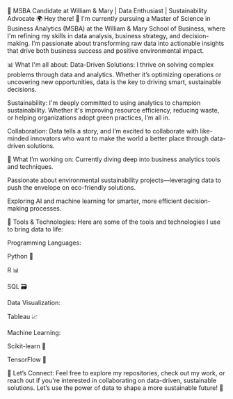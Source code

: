 <!-- ##Elaina Longjohn -->

🌱 MSBA Candidate at William & Mary | Data Enthusiast | Sustainability Advocate 🌍
Hey there! 👋 I'm currently pursuing a Master of Science in Business Analytics (MSBA) at the William & Mary School of Business, where I'm refining my skills in data analysis, business strategy, and decision-making. I’m passionate about transforming raw data into actionable insights that drive both business success and positive environmental impact.

📊 What I'm all about:
Data-Driven Solutions: I thrive on solving complex problems through data and analytics. Whether it’s optimizing operations or uncovering new opportunities, data is the key to driving smart, sustainable decisions.

Sustainability: I'm deeply committed to using analytics to champion sustainability. Whether it's improving resource efficiency, reducing waste, or helping organizations adopt green practices, I’m all in.

Collaboration: Data tells a story, and I’m excited to collaborate with like-minded innovators who want to make the world a better place through data-driven solutions.

🚀 What I’m working on:
Currently diving deep into business analytics tools and techniques.

Passionate about environmental sustainability projects—leveraging data to push the envelope on eco-friendly solutions.

Exploring AI and machine learning for smarter, more efficient decision-making processes.

🔧 Tools & Technologies:
Here are some of the tools and technologies I use to bring data to life:

Programming Languages:

Python 🐍

R 📊

SQL 🗃️

Data Visualization:

Tableau 📈

Machine Learning:

Scikit-learn 🤖

TensorFlow 🧠

🔗 Let’s Connect:
Feel free to explore my repositories, check out my work, or reach out if you're interested in collaborating on data-driven, sustainable solutions. Let’s use the power of data to shape a more sustainable future! 🌿
